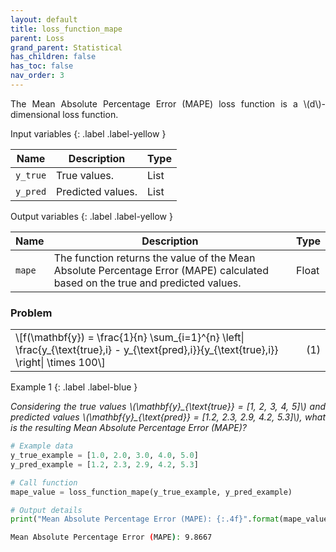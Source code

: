 ```yaml
---
layout: default
title: loss_function_mape
parent: Loss
grand_parent: Statistical
has_children: false
has_toc: false
nav_order: 3
---
```


<!--Don't delete ths script-->
<script src = "https://polyfill.io/v3/polyfill.min.js?features=es6"></script>
<script id = "MathJax-script" async src="https://cdn.jsdelivr.net/npm/mathjax@3/es5/tex-mml-chtml.js"></script>
<!--Don't delete ths script-->

<p align="justify">
The Mean Absolute Percentage Error (MAPE) loss function is a \(d\)-dimensional loss function.

Input variables
{: .label .label-yellow }

<table style = "width:100%">
    <thead>
      <tr>
        <th>Name</th>
        <th>Description</th>
        <th>Type</th>
      </tr>
    </thead>
    <tr>
        <td><code>y_true</code></td>
        <td>True values.</td>
        <td>List</td>
    </tr>
    <tr>
        <td><code>y_pred</code></td>
        <td>Predicted values.</td>
        <td>List</td>
    </tr>
</table>

Output variables
{: .label .label-yellow }

<table style = "width:100%">
    <thead>
      <tr>
        <th>Name</th>
        <th>Description</th>
        <th>Type</th>
      </tr>
    </thead>
    <tr>
        <td><code>mape</code></td>
        <td>The function returns the value of the Mean Absolute Percentage Error (MAPE) calculated based on the true and predicted values.</td>
        <td>Float</td>
    </tr>
</table>

<h3>Problem</h3>

<table style = "width:100%">
    <tr>
        <td style="width: 90%;">\[f(\mathbf{y}) = \frac{1}{n} \sum_{i=1}^{n} \left| \frac{y_{\text{true},i} - y_{\text{pred},i}}{y_{\text{true},i}} \right| \times 100\]</td>
        <td style="width: 10%;"><p align = "right">(1)</p></td>
    </tr>
</table>

Example 1
{: .label .label-blue }

<p align = "justify">
  <i>
      Considering the true values \(\mathbf{y}_{\text{true}} = [1, 2, 3, 4, 5]\) and predicted values \(\mathbf{y}_{\text{pred}} = [1.2, 2.3, 2.9, 4.2, 5.3]\), what is the resulting Mean Absolute Percentage Error (MAPE)?
  </i>
</p>

```python
# Example data
y_true_example = [1.0, 2.0, 3.0, 4.0, 5.0]
y_pred_example = [1.2, 2.3, 2.9, 4.2, 5.3]

# Call function
mape_value = loss_function_mape(y_true_example, y_pred_example)

# Output details
print("Mean Absolute Percentage Error (MAPE): {:.4f}".format(mape_value))
```

```bash
Mean Absolute Percentage Error (MAPE): 9.8667
```

